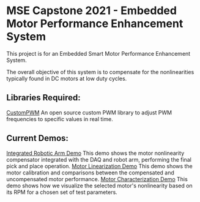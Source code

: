 # MSE Capstone 2021 - Embedded Motor Performance Enhancement System

This project is for an Embedded Smart Motor Performance Enhancement System.

The overall objective of this system is to compensate for the nonlinearities typically found in DC motors at low duty cycles.

## Libraries Required:
[CustomPWM](https://drive.google.com/file/d/1kZl4b6dBvbuqZpM3YXR_VyvR6hqdwDXl/view?usp=sharing)
An open source custom PWM library to adjust PWM frequencies to specific values in real time.

## Current Demos:
[Integrated Robotic Arm Demo](https://drive.google.com/file/d/1WMokHUQ9lWXRpCI-F4r0GELZ6kqYKE1o/view?usp=sharing)
This demo shows the motor nonlinearity compensator integrated with the DAQ and robot arm, performing the final pick and place operation.
[Motor Linearization Demo](https://drive.google.com/file/d/1r8NmuWPFzsUseKfYyBEeedj0Dmy52c4B/view?usp=sharing)
This demo shows the motor calibration and comparisons between the compensated and uncompensated motor performance.
[Motor Characterization Demo](https://drive.google.com/file/d/1oYsNVFDm6LVXxxN1sZ4GI3_xq9xwSXgS/view?usp=sharing)
This demo shows how we visualize the selected motor's nonlinearity based on its RPM for a chosen set of test parameters.
